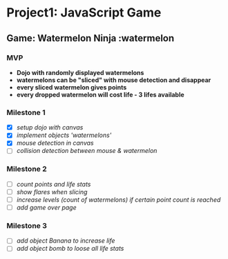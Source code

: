 # Project1: JavaScript Game

## Game: Watermelon Ninja :watermelon

### MVP
- **Dojo with randomly displayed watermelons**
- **watermelons can be "sliced" with mouse detection and disappear**
- **every sliced watermelon gives points**
- **every dropped watermelon will cost life - 3 lifes available**

### Milestone 1
- [x] *setup dojo with canvas*
- [x] *implement objects 'watermelons'*
- [x] *mouse detection in canvas*
- [ ] *collision detection between mouse & watermelon*

### Milestone 2
- [ ] *count points and life stats*
- [ ] *show flares when slicing*
- [ ] *increase levels (count of watermelons) if certain point count is reached*
- [ ] *add game over page*

### Milestone 3
- [ ] *add object Banana to increase life*
- [ ] *add object bomb to loose all life stats*